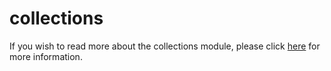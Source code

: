 # collections

If you wish to read more about the collections module, please click [here](https://mitreattack-python.readthedocs.io/en/126-docs-add-section-to-docs-for-accessing-stix/collections.html) for more information.
